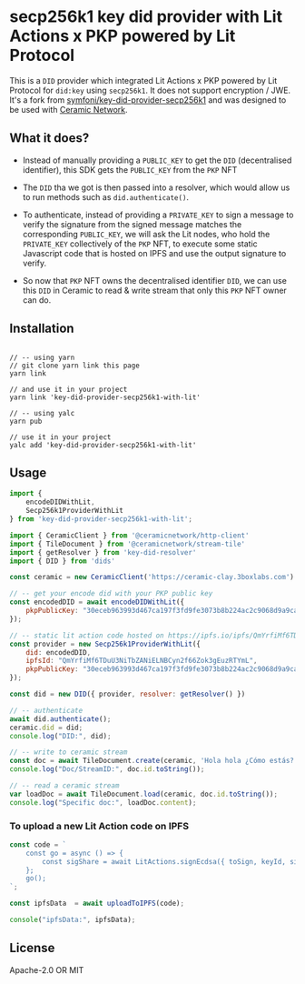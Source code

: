 # secp256k1 key did provider with Lit Actions x PKP powered by Lit Protocol

This is a `DID` provider which integrated Lit Actions x PKP powered by Lit Protocol for `did:key` using `secp256k1`. It does not support encryption / JWE. It's a fork from [symfoni/key-did-provider-secp256k1](https://github.com/symfoni/key-did-provider-secp256k1) and was designed to be used with [Ceramic Network](https://ceramic.network/).

## What it does?

- Instead of manually providing a `PUBLIC_KEY` to get the `DID` (decentralised identifier), this SDK gets the `PUBLIC_KEY` from the `PKP` NFT 

- The `DID` tha we got is then passed into a resolver, which would allow us to run methods such as `did.authenticate()`.

- To authenticate, instead of providing a `PRIVATE_KEY` to sign a message to verify the signature from the signed message matches the corresponding `PUBLIC_KEY`, we will ask the Lit nodes, who hold the `PRIVATE_KEY` collectively of the `PKP` NFT, to execute some static Javascript code that is hosted on IPFS and use the output signature to verify.

- So now that `PKP` NFT owns the decentralised identifier `DID`, we can use this `DID` in Ceramic to read & write stream that only this `PKP` NFT owner can do. 

## Installation

```

// -- using yarn
// git clone yarn link this page
yarn link

// and use it in your project
yarn link 'key-did-provider-secp256k1-with-lit'

// -- using yalc
yarn pub

// use it in your project
yalc add 'key-did-provider-secp256k1-with-lit'
```

## Usage

```js
import { 
    encodeDIDWithLit,  
    Secp256k1ProviderWithLit 
} from 'key-did-provider-secp256k1-with-lit';

import { CeramicClient } from '@ceramicnetwork/http-client'
import { TileDocument } from '@ceramicnetwork/stream-tile'
import { getResolver } from 'key-did-resolver'
import { DID } from 'dids'

const ceramic = new CeramicClient('https://ceramic-clay.3boxlabs.com')

// -- get your encode did with your PKP public key
const encodedDID = await encodeDIDWithLit({
    pkpPublicKey: "30eceb963993d467ca197f3fd9fe3073b8b224ac2c9068d9a9caafcd5e20cf983",
});

// -- static lit action code hosted on https://ipfs.io/ipfs/QmYrfiMf6TDuU3NiTbZANiELNBCyn2f66Zok3gEuzRTYmL
const provider = new Secp256k1ProviderWithLit({
    did: encodedDID,
    ipfsId: "QmYrfiMf6TDuU3NiTbZANiELNBCyn2f66Zok3gEuzRTYmL",
    pkpPublicKey: "30eceb963993d467ca197f3fd9fe3073b8b224ac2c9068d9a9caafcd5e20cf983",
});

const did = new DID({ provider, resolver: getResolver() })

// -- authenticate
await did.authenticate();
ceramic.did = did;
console.log("DID:", did);

// -- write to ceramic stream
const doc = await TileDocument.create(ceramic, 'Hola hola ¿Cómo estás?');
console.log("Doc/StreamID:", doc.id.toString());

// -- read a ceramic stream
var loadDoc = await TileDocument.load(ceramic, doc.id.toString());
console.log("Specific doc:", loadDoc.content);
```

### To upload a new Lit Action code on IPFS

```js
const code = `
    const go = async () => {
        const sigShare = await LitActions.signEcdsa({ toSign, keyId, sigName });
    };
    go();
`;

const ipfsData  = await uploadToIPFS(code);

console("ipfsData:", ipfsData);
```

## License

Apache-2.0 OR MIT